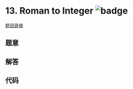 # 13. Roman to Integer ![badge](https://img.shields.io/badge/-easy-green?style=flat-square)

[题目链接](https://leetcode.com/problems/roman-to-integer)

## 题意

## 解答

## 代码

